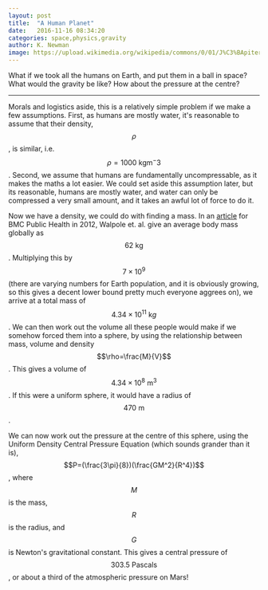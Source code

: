 ```yaml
---
layout: post
title:  "A Human Planet"
date:   2016-11-16 08:34:20
categories: space,physics,gravity
author: K. Newman
image: https://upload.wikimedia.org/wikipedia/commons/0/01/J%C3%BApiter_e_Io.jpg
---
```


What if we took all the humans on Earth, and put them in a ball in space? What would the gravity be like? How about the pressure at the centre?

---

Morals and logistics aside, this is a relatively simple problem if we make a few assumptions. First, as humans are mostly water, it's reasonable to assume that their density, $$\rho$$, is similar, i.e. $$\rho=1000~\mathrm{kgm^-3}$$. Second, we assume that humans are fundamentally uncompressable, as it makes the maths a lot easier. We could set aside this assumption later, but its reasonable, humans are mostly water, and water can only be compressed a very small amount, and it takes an awful lot of force to do it.

Now we have a density, we could do with finding a mass. In an [article](http://download.springer.com/static/pdf/469/art%253A10.1186%252F1471-2458-12-439.pdf?originUrl=http%3A%2F%2Fbmcpublichealth.biomedcentral.com%2Farticle%2F10.1186%2F1471-2458-12-439&token2=exp=1479285558~acl=%2Fstatic%2Fpdf%2F469%2Fart%25253A10.1186%25252F1471-2458-12-439.pdf*~hmac=91367edeb913edb72f82b0324539541a1d3fad3c5addc59a7c26768e7e278d34) for BMC Public Health in 2012, Walpole et. al. give an average body mass globally as $$62~\mathrm{kg}$$. Multiplying this by $$7\times 10^9$$ (there are varying numbers for Earth population, and it is obviously growing, so this gives a decent lower bound pretty much everyone aggrees on), we arrive at a total mass of $$4.34\times 10^11~\mathrm{k}g$$. We can then work out the volume all these people would make if we somehow forced them into a sphere, by using the relationship between mass, volume and density $$\rho=\frac{M}{V}$$. This gives a volume of $$4.34\times 10^8~\mathrm{m^3}$$. If this were a uniform sphere, it would have a radius of $$470~\mathrm{m}$$.

We can now work out the pressure at the centre of this sphere, using the Uniform Density Central Pressure Equation (which sounds grander than it is), $$P=(\frac{3\pi}{8})(\frac{GM^2}{R^4})$$, where $$M$$ is the mass, $$R$$ is the radius, and $$G$$ is Newton's gravitational constant. This gives a central pressure of $$303.5~\mathrm{Pascals}$$, or about a third of the atmospheric pressure on Mars!


